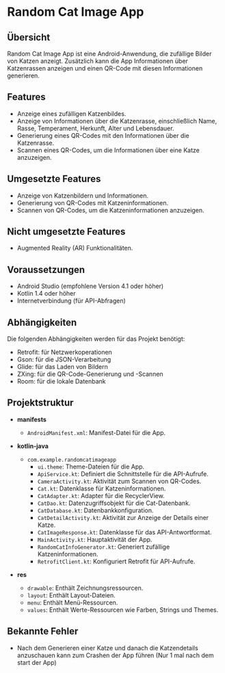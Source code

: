 # Random Cat Image App

## Übersicht

Random Cat Image App ist eine Android-Anwendung, die zufällige Bilder von Katzen anzeigt. Zusätzlich kann die App Informationen über Katzenrassen anzeigen und einen QR-Code mit diesen Informationen generieren. 

## Features

- Anzeige eines zufälligen Katzenbildes.
- Anzeige von Informationen über die Katzenrasse, einschließlich Name, Rasse, Temperament, Herkunft, Alter und Lebensdauer.
- Generierung eines QR-Codes mit den Informationen über die Katzenrasse.
- Scannen eines QR-Codes, um die Informationen über eine Katze anzuzeigen.

## Umgesetzte Features

- Anzeige von Katzenbildern und Informationen.
- Generierung von QR-Codes mit Katzeninformationen.
- Scannen von QR-Codes, um die Katzeninformationen anzuzeigen.

## Nicht umgesetzte Features

- Augmented Reality (AR) Funktionalitäten.

## Voraussetzungen

- Android Studio (empfohlene Version 4.1 oder höher)
- Kotlin 1.4 oder höher
- Internetverbindung (für API-Abfragen)

## Abhängigkeiten

Die folgenden Abhängigkeiten werden für das Projekt benötigt:

- Retrofit: für Netzwerkoperationen
- Gson: für die JSON-Verarbeitung
- Glide: für das Laden von Bildern
- ZXing: für die QR-Code-Generierung und -Scannen
- Room: für die lokale Datenbank
  
## Projektstruktur

- **manifests**
  - `AndroidManifest.xml`: Manifest-Datei für die App.

- **kotlin-java**
  - `com.example.randomcatimageapp`
    - `ui.theme`: Theme-Dateien für die App.
    - `ApiService.kt`: Definiert die Schnittstelle für die API-Aufrufe.
    - `CameraActivity.kt`: Aktivität zum Scannen von QR-Codes.
    - `Cat.kt`: Datenklasse für Katzeninformationen.
    - `CatAdapter.kt`: Adapter für die RecyclerView.
    - `CatDao.kt`: Datenzugriffsobjekt für die Cat-Datenbank.
    - `CatDatabase.kt`: Datenbankkonfiguration.
    - `CatDetailActivity.kt`: Aktivität zur Anzeige der Details einer Katze.
    - `CatImageResponse.kt`: Datenklasse für das API-Antwortformat.
    - `MainActivity.kt`: Hauptaktivität der App.
    - `RandomCatInfoGenerator.kt`: Generiert zufällige Katzeninformationen.
    - `RetrofitClient.kt`: Konfiguriert Retrofit für API-Aufrufe.

- **res**
  - `drawable`: Enthält Zeichnungsressourcen.
  - `layout`: Enthält Layout-Dateien.
  - `menu`: Enthält Menü-Ressourcen.
  - `values`: Enthält Werte-Ressourcen wie Farben, Strings und Themes.
 
## Bekannte Fehler
  - Nach dem Generieren einer Katze und danach die Katzendetails anzuschauen kann zum Crashen der App führen (Nur 1 mal nach dem start der App)
